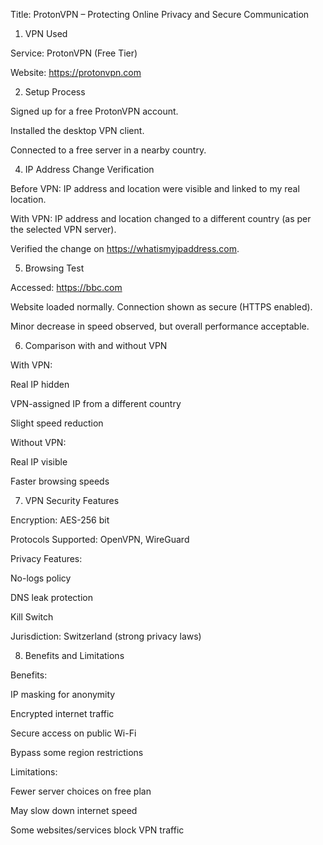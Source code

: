 Title: ProtonVPN – Protecting Online Privacy and Secure Communication

1. VPN Used

Service: ProtonVPN (Free Tier)

Website: https://protonvpn.com

2. Setup Process

Signed up for a free ProtonVPN account.

Installed the desktop VPN client.

Connected to a free server in a nearby country.

4. IP Address Change Verification

Before VPN: IP address and location were visible and linked to my real location.

With VPN: IP address and location changed to a different country (as per the selected VPN server).

Verified the change on https://whatismyipaddress.com.

5. Browsing Test

Accessed: https://bbc.com

Website loaded normally. Connection shown as secure (HTTPS enabled).

Minor decrease in speed observed, but overall performance acceptable.

6. Comparison with and without VPN

With VPN:

Real IP hidden

VPN-assigned IP from a different country

Slight speed reduction

Without VPN:

Real IP visible

Faster browsing speeds

7. VPN Security Features

Encryption: AES-256 bit

Protocols Supported: OpenVPN, WireGuard

Privacy Features:

No-logs policy

DNS leak protection

Kill Switch

Jurisdiction: Switzerland (strong privacy laws)

8. Benefits and Limitations

Benefits:

IP masking for anonymity

Encrypted internet traffic

Secure access on public Wi-Fi

Bypass some region restrictions

Limitations:

Fewer server choices on free plan

May slow down internet speed

Some websites/services block VPN traffic
